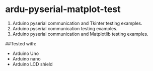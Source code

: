 # ardu-pyserial-matplot-test
1. Arduino pyserial communication and Tkinter testing examples.
2. Arduino pyserial communication testing examples.
3. Arduino pyserial communication and Matplotlib testing examples.

##Tested with:
* Arduino Uno
* Arduino nano
* Arduino LCD shield